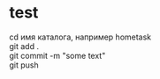 # test
cd имя каталога, например hometask <br/>
git add .<br/>
git commit -m "some text"<br/>
git push<br/>
